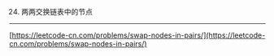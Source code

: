 24. 两两交换链表中的节点  
---
[https://leetcode-cn.com/problems/swap-nodes-in-pairs/](https://leetcode-cn.com/problems/swap-nodes-in-pairs/)  

